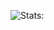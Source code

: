 <!-- ### Mad stats -->
![Stats:](https://github-readme-stats.vercel.app/api?username=weebi&count_private=true&hide=contribs,prs&title_color=dd6387&bg_color=ffffff&icon_color=dd6387&show_icons=true&hide_border=true)
<br>

<!--
**weeebi/weeebi** is a ✨ _special_ ✨ repository because its `README.md` (this file) appears on your GitHub profile.

Here are some ideas to get you started:

- 🔭 I’m currently working on ...
- 🌱 I’m currently learning ...
- 👯 I’m looking to collaborate on ...
- 🤔 I’m looking for help with ...
- 💬 Ask me about ...
- 📫 How to reach me: ...
- 😄 Pronouns: ...
- ⚡ Fun fact: ...
-->
